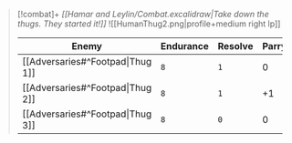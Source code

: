 
> [!combat]+
> *[[Hamar and Leylin/Combat.excalidraw|Take down the thugs. They started it!]]*
> ![[HumanThug2.png|profile+medium right lp]]
> 
> | Enemy                            | Endurance | Resolve | Parry | Might | Active    |
> | -------------------------------- | --------- | ------- | ----- | ----- | ----- |
> | [[Adversaries#^Footpad\|Thug 1]] | `8`      | `1`     | 0     |   1 |  `0/1` |
> | [[Adversaries#^Footpad\|Thug 2]] | `8`       | `1`     | +1   |  1 |  `0/1` |
> | [[Adversaries#^Footpad\|Thug 3]] | `8`       | `0`     | 0     |  1 |  `0/1` | 
> 
